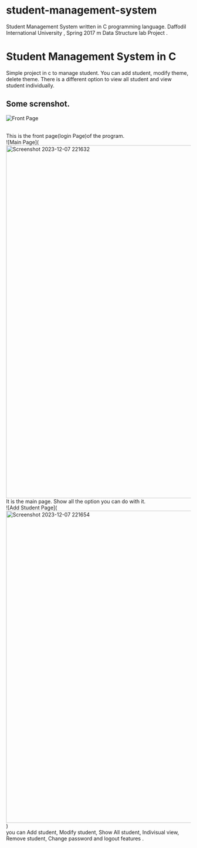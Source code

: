 # student-management-system

Student Management System written in C programming language. Daffodil International University , Spring 2017 m Data Structure lab Project . <br> 
<h1>Student Management System in C</h1>
<p>Simple project in c to manage student. You can add student, modify theme, delete theme. There is a different option to view all student and view student individually. 
</p>
<h2>Some screnshot.</h2>

![Front Page](<img width="768" alt="Screenshot 2023-12-07 221645" src="https://github.com/mayank-kumar8070/student-management-system/assets/67200147/457fa6ab-0e13-4b23-a19f-97fa5c75f55e">)

<br>
This is the front page(login Page)of the program.
<br>
![Main Page](<img width="959" alt="Screenshot 2023-12-07 221632" src="https://github.com/mayank-kumar8070/student-management-system/assets/67200147/ed3d8eea-a193-4dec-a693-2f41b81f3f1c">

<br>
It is the main page. Show all the option you can do with it. 
<br>
![Add Student Page](<img width="848" alt="Screenshot 2023-12-07 221654" src="https://github.com/mayank-kumar8070/student-management-system/assets/67200147/bc4c382b-36c9-40cf-84f6-a34894d50509">)
<br>
you can Add student, Modify student, Show All student, Indivisual view, Remove student, Change password and logout features .  
<br>
